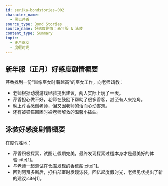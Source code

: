 ```yaml
---
id: serika-bondstories-002
character_name:
  - 黑见芹香
source_type: Bond Stories
source_name: 好感度剧情：新年服 & 泳装
content_type: Summary
topic:
  - 正月巫女
  - 度假时光
---
```

## 新年服（正月）好感度剧情概要
芹香找到一份“越像巫女时薪越高”的巫女工作，向老师请教：
*   老师根据动漫游戏经验提出建议，两人实际上玩了一天。
*   芹香担心做不好，老师在鼓励下帮助了很多香客，甚至有人来挖角。
*   晚上芹香感谢老师，但又因老师的话而心动害羞。
*   还有被猫猫围困时被老师解救的温馨小插曲。

## 泳装好感度剧情概要
在度假胜地：
*   芹香积极探索，试图让假期完美，最终发现探索过程本身才是最美好的体验:cite[1]。
*   与老师一起测试在仓库发现的香蕉船:cite[1]。
*   回到阿拜多斯后，打扫部室时发现泳装，回忆起度假时光，老师见状提出了新的建议:cite[1]。